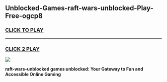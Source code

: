 
## Unblocked-Games-raft-wars-unblocked-Play-Free-ogcp8
<h3>
<a href="https://premium76.site?title=raft-wars-unblocked&ref=18A1">CLICK TO PLAY</a></h3>
<hr>

<h3>
<a href="https://premium76.site?title=raft-wars-unblocked&ref=18A1">CLICK 2 PLAY</a>
  
</h3>

<a href="https://premium76.site?title=raft-wars-unblocked&ref=18A1"><img src="https://clearcache.store/games.png"></a>


**raft-wars-unblocked games unblocked: Your Gateway to Fun and Accessible Online Gaming**
